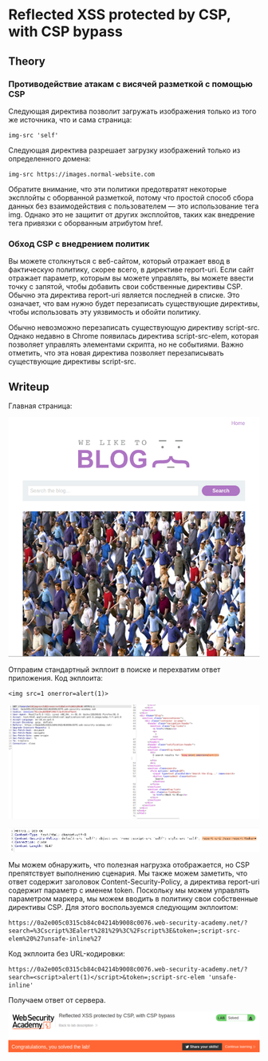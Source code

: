 # Reflected XSS protected by CSP, with CSP bypass

## Theory

<h3>Противодействие атакам с висячей разметкой с помощью CSP</h3>

Следующая директива позволит загружать изображения только из того же источника, что и сама страница:
```
img-src 'self'
```

Следующая директива разрешает загрузку изображений только из определенного домена:
```
img-src https://images.normal-website.com
```

Обратите внимание, что эти политики предотвратят некоторые эксплойты с оборванной разметкой, потому что простой способ сбора данных без взаимодействия с пользователем — это использование тега img. Однако это не защитит от других эксплойтов, таких как внедрение тега привязки с оборванным атрибутом href.

<h3>Обход CSP с внедрением политик</h3>

Вы можете столкнуться с веб-сайтом, который отражает ввод в фактическую политику, скорее всего, в директиве report-uri. Если сайт отражает параметр, которым вы можете управлять, вы можете ввести точку с запятой, чтобы добавить свои собственные директивы CSP. Обычно эта директива report-uri является последней в списке. Это означает, что вам нужно будет перезаписать существующие директивы, чтобы использовать эту уязвимость и обойти политику.

Обычно невозможно перезаписать существующую директиву script-src. Однако недавно в Chrome появилась директива script-src-elem, которая позволяет управлять элементами скрипта, но не событиями. Важно отметить, что эта новая директива позволяет перезаписывать существующие директивы script-src.

## Writeup

Главная страница:

![](./assets/1.png)

Отправим стандартный экплоит в поиске и перехватим ответ приложения. Код экплоита:
```
<img src=1 onerror=alert(1)>
```

![](./assets/2.png)

![](./assets/3.png)

Мы можем обнаружить, что полезная нагрузка отображается, но CSP препятствует выполнению сценария. Мы также можем заметить, что ответ содержит заголовок Content-Security-Policy, а директива report-uri содержит параметр с именем token. Поскольку мы можем управлять параметром маркера, мы можем вводить в политику свои собственные директивы CSP. Для этого воспользуемся следующим экплоитом:
```
https://0a2e005c0315cb84c04214b9008c0076.web-security-academy.net/?search=%3Cscript%3Ealert%281%29%3C%2Fscript%3E&token=;script-src-elem%20%27unsafe-inline%27
```

Код экплоита без URL-кодировки:
```
https://0a2e005c0315cb84c04214b9008c0076.web-security-academy.net/?search=<script>alert(1)</script>&token=;script-src-elem 'unsafe-inline'
```

Получаем ответ от сервера.

![](./assets/4.png)
